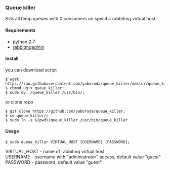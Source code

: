 ### Queue killer
Kills all temp queues with 0 consumers on specific rabbitmq virtual host.  

#### Requirements
 - python 2.7
 - [rabbitmqadmin](https://www.rabbitmq.com/management-cli.html)

#### Install
you can download script
```shell
$ wget https://raw.githubusercontent.com/yaboroda/queue_killer/master/queue_killer;
$ chmod ug+x queue_killer;
$ sudo mv ./queue_killer /usr/bin/;
```
or clone repo
```shell
$ git clone https://github.com/yaboroda/queue_killer;
$ cd queue_killer/;
$ sudo ln -s $(pwd)/queue_killer /usr/bin/queue_killer
```

#### Usage
```shell
$ sudo queue_killer VIRTUAL_HOST [USERNAME] [PASSWORD];
```
VIRTUAL_HOST - name of rabbitmq virtual host  
USERNAME - username with "administrator" access, default value "guest"  
PASSWORD - password, default value "guest"  
